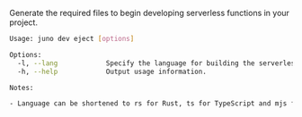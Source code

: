 Generate the required files to begin developing serverless functions in your project.

```bash
Usage: juno dev eject [options]

Options:
  -l, --lang            Specify the language for building the serverless functions: rust, typescript or javascript.
  -h, --help            Output usage information.

Notes:

- Language can be shortened to rs for Rust, ts for TypeScript and mjs for JavaScript.
```
